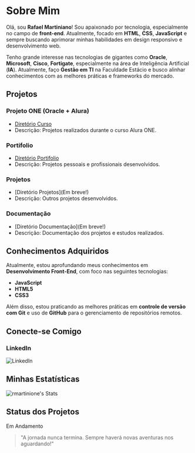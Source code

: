 # Sobre Mim

Olá, sou **Rafael Martiniano**! Sou apaixonado por tecnologia, especialmente no campo de **front-end**. Atualmente, focado em **HTML**, **CSS**, **JavaScript** e sempre buscando aprimorar minhas habilidades em design responsivo e desenvolvimento web.

Tenho grande interesse nas tecnologias de gigantes como **Oracle**, **Microsoft**, **Cisco**, **Fortigate**, especialmente na área de Inteligência Artificial (**IA**). Atualmente, faço **Gestão em TI** na Faculdade Estácio e busco alinhar conhecimentos com as melhores práticas e frameworks do mercado.

## Projetos

### Projeto ONE (Oracle + Alura)
- [Diretório Curso](https://github.com/rmartinione/Portifolio/tree/portifolio/Alura)
- Descrição: Projetos realizados durante o curso Alura ONE.

### Portifolio
- [Diretório Portifolio](https://github.com/rmartinione/Portifolio)
- Descrição: Projetos pessoais e profissionais desenvolvidos.

### Projetos
- [Diretório Projetos](Em breve!)
- Descrição: Outros projetos desenvolvidos.

### Documentação
- [Diretório Documentação](Em breve!)
- Descrição: Documentação dos projetos e estudos realizados.

## Conhecimentos Adquiridos

Atualmente, estou aprofundando meus conhecimentos em **Desenvolvimento Front-End**, com foco nas seguintes tecnologias:
- **JavaScript**
- **HTML5**
- **CSS3**

Além disso, estou praticando as melhores práticas em **controle de versão com Git** e uso de **GitHub** para o gerenciamento de repositórios remotos.

## Conecte-se Comigo

### LinkedIn
<a href="https://www.linkedin.com/in/rafael-martiniano?trk=profile-badge" target="_blank" style="text-decoration: none;">
    <img src="https://img.shields.io/badge/LinkedIn-0077B5?style=for-the-badge&logo=linkedin&logoColor=white" alt="LinkedIn">
</a>

## Minhas Estatísticas

![rmartinione's Stats](https://github-readme-stats.vercel.app/api?username=rmartinione&theme=tokyonight&show_icons=true&hide_border=false&count_private=false)

## Status dos Projetos

Em Andamento

> "A jornada nunca termina. Sempre haverá novas aventuras nos aguardando!"
